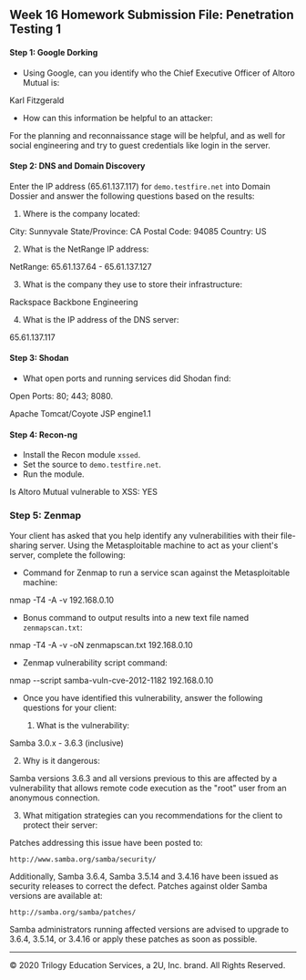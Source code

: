 ## Week 16 Homework Submission File: Penetration Testing 1

#### Step 1: Google Dorking


- Using Google, can you identify who the Chief Executive Officer of Altoro Mutual is:
 
Karl Fitzgerald

- How can this information be helpful to an attacker:

For the planning and reconnaissance stage will be helpful, and as well for social engineering and try to guest credentials like login in the server.

#### Step 2: DNS and Domain Discovery

Enter the IP address (65.61.137.117) for `demo.testfire.net` into Domain Dossier and answer the following questions based on the results:

  1. Where is the company located: 

City: Sunnyvale
State/Province: CA
Postal Code: 94085
Country: US

  2. What is the NetRange IP address:

NetRange:       65.61.137.64 - 65.61.137.127

  3. What is the company they use to store their infrastructure:

 Rackspace Backbone Engineering


  4. What is the IP address of the DNS server:

65.61.137.117

#### Step 3: Shodan

- What open ports and running services did Shodan find:

Open Ports: 80; 443; 8080.

Apache Tomcat/Coyote JSP engine1.1

#### Step 4: Recon-ng

- Install the Recon module `xssed`. 
- Set the source to `demo.testfire.net`. 
- Run the module. 

Is Altoro Mutual vulnerable to XSS: YES



### Step 5: Zenmap

Your client has asked that you help identify any vulnerabilities with their file-sharing server. Using the Metasploitable machine to act as your client's server, complete the following:

- Command for Zenmap to run a service scan against the Metasploitable machine: 
 
nmap -T4 -A -v 192.168.0.10

- Bonus command to output results into a new text file named `zenmapscan.txt`:

nmap -T4 -A -v -oN zenmapscan.txt 192.168.0.10

- Zenmap vulnerability script command:

nmap --script samba-vuln-cve-2012-1182 192.168.0.10
 

- Once you have identified this vulnerability, answer the following questions for your client:

  1. What is the vulnerability:

Samba 3.0.x - 3.6.3 (inclusive)

  2. Why is it dangerous:

Samba versions 3.6.3 and all versions previous to this are affected by
a vulnerability that allows remote code execution as the "root" user
from an anonymous connection.

  3. What mitigation strategies can you recommendations for the client to protect their server:

Patches addressing this issue have been posted to:

    http://www.samba.org/samba/security/

Additionally, Samba 3.6.4, Samba 3.5.14 and 3.4.16 have been issued as
security releases to correct the defect. Patches against older Samba
versions are available at:

    http://samba.org/samba/patches/

Samba administrators running affected versions are advised to upgrade
to 3.6.4, 3.5.14, or 3.4.16 or apply these patches as soon as
possible.

---
© 2020 Trilogy Education Services, a 2U, Inc. brand. All Rights Reserved.  

